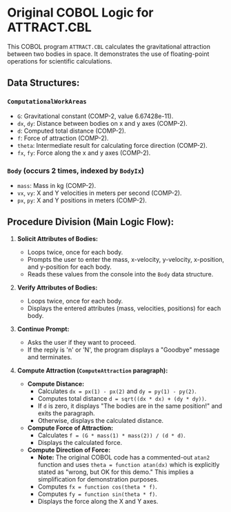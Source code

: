 # Original COBOL Logic for ATTRACT.CBL

This COBOL program `ATTRACT.CBL` calculates the gravitational attraction between two bodies in space. It demonstrates the use of floating-point operations for scientific calculations.

## Data Structures:

### `ComputationalWorkAreas`
- `G`: Gravitational constant (COMP-2, value 6.67428e-11).
- `dx`, `dy`: Distance between bodies on x and y axes (COMP-2).
- `d`: Computed total distance (COMP-2).
- `f`: Force of attraction (COMP-2).
- `theta`: Intermediate result for calculating force direction (COMP-2).
- `fx`, `fy`: Force along the x and y axes (COMP-2).

### `Body` (occurs 2 times, indexed by `BodyIx`)
- `mass`: Mass in kg (COMP-2).
- `vx`, `vy`: X and Y velocities in meters per second (COMP-2).
- `px`, `py`: X and Y positions in meters (COMP-2).

## Procedure Division (Main Logic Flow):

1.  **Solicit Attributes of Bodies:**
    - Loops twice, once for each body.
    - Prompts the user to enter the mass, x-velocity, y-velocity, x-position, and y-position for each body.
    - Reads these values from the console into the `Body` data structure.

2.  **Verify Attributes of Bodies:**
    - Loops twice, once for each body.
    - Displays the entered attributes (mass, velocities, positions) for each body.

3.  **Continue Prompt:**
    - Asks the user if they want to proceed.
    - If the reply is 'n' or 'N', the program displays a "Goodbye" message and terminates.

4.  **Compute Attraction (`ComputeAttraction` paragraph):**
    - **Compute Distance:**
        - Calculates `dx = px(1) - px(2)` and `dy = py(1) - py(2)`.
        - Computes total distance `d = sqrt((dx * dx) + (dy * dy))`.
        - If `d` is zero, it displays "The bodies are in the same position!" and exits the paragraph.
        - Otherwise, displays the calculated distance.
    - **Compute Force of Attraction:**
        - Calculates `f = (G * mass(1) * mass(2)) / (d * d)`.
        - Displays the calculated force.
    - **Compute Direction of Force:**
        - **Note:** The original COBOL code has a commented-out `atan2` function and uses `theta = function atan(dx)` which is explicitly stated as "wrong, but OK for this demo." This implies a simplification for demonstration purposes.
        - Computes `fx = function cos(theta * f)`.
        - Computes `fy = function sin(theta * f)`.
        - Displays the force along the X and Y axes.
